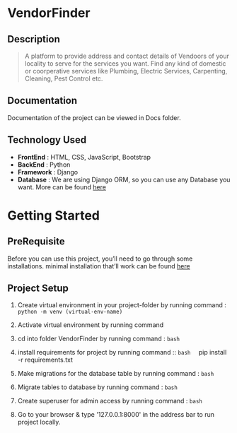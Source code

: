 # VendorFinder
## Description
> A platform to provide address and contact details of Vendoors of your locality to serve for the services you want. Find any kind of domestic or coorperative services like Plumbing, Electric Services, Carpenting, Cleaning, Pest Control etc.
## Documentation
Documentation of the project can be viewed in Docs folder.
## Technology Used
  * __FrontEnd__ : HTML, CSS, JavaScript, Bootstrap
  * __BackEnd__ : Python
  * __Framework__ : Django
  * __Database__ : We are using Django ORM, so you can use any Database you want. More can be found [here](https://docs.djangoproject.com/en/2.2/ref/databases/)
# Getting Started
## PreRequisite
Before you can use this project, you’ll need to go through some installations. minimal installation that’ll work can be found [here](https://docs.djangoproject.com/en/2.2/intro/install/)
## Project Setup
1. Create virtual environment in your project-folder by running command : ```python -m venv (virtual-env-name)  ```
2. Activate virtual environment by running command ```  ```
3. cd into folder VendorFinder by running command : ```bash  ```
4. install requirements for project by running command :: ```bash  ```  pip install -r requirements.txt
5. Make migrations for the database table by running command : ```bash  ```
6. Migrate tables to database by running command : ```bash  ```
6. Create superuser for admin access by running command : ```bash  ```

9. Go to your browser & type '127.0.0.1:8000' in the address bar to run project locally.
